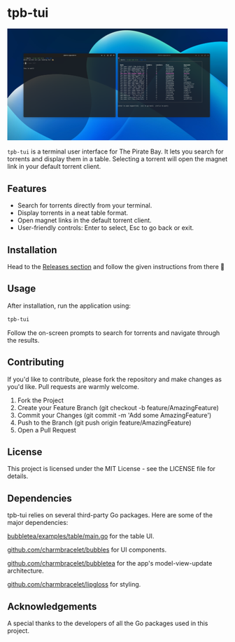 # tpb-tui

![alt](screenshot.png)

`tpb-tui` is a terminal user interface for The Pirate Bay. It lets you search for torrents and display them in a table. Selecting a torrent will open the magnet link in your default torrent client.

## Features

- Search for torrents directly from your terminal.
- Display torrents in a neat table format.
- Open magnet links in the default torrent client.
- User-friendly controls: Enter to select, Esc to go back or exit.

## Installation

Head to the [Releases section](https://github.com/jackbillstrom/tpb-tui/releases) and follow the given instructions from there :tada:

## Usage

After installation, run the application using:

```bash
tpb-tui
```

Follow the on-screen prompts to search for torrents and navigate through the results.

## Contributing

If you'd like to contribute, please fork the repository and make changes as you'd like. Pull requests are warmly welcome.

1. Fork the Project
2. Create your Feature Branch (git checkout -b feature/AmazingFeature)
3. Commit your Changes (git commit -m 'Add some AmazingFeature')
4. Push to the Branch (git push origin feature/AmazingFeature)
5. Open a Pull Request

## License

This project is licensed under the MIT License - see the LICENSE file for details.

## Dependencies

tpb-tui relies on several third-party Go packages. Here are some of the major dependencies:

[bubbletea/examples/table/main.go](https://github.com/charmbracelet/bubbletea/blob/master/examples/table/main.go) for the table UI.

[github.com/charmbracelet/bubbles](github.com/charmbracelet/bubbles) for UI components.

[github.com/charmbracelet/bubbletea](github.com/charmbracelet/bubbletea) for the app's model-view-update architecture.

[github.com/charmbracelet/lipgloss](github.com/charmbracelet/lipgloss) for styling.

## Acknowledgements

A special thanks to the developers of all the Go packages used in this project.
